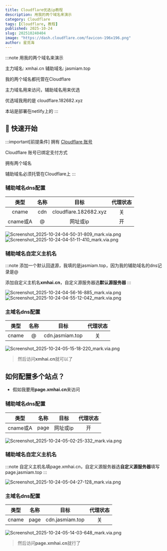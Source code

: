 ```yaml
---
title: Cloudflare优选ip教程
description: 用我的两个域名来演示
category: Cloudflare
tags: [Cloudflare, 教程]
published: 2025-10-24
slug: 202510240404
image: "https://dash.cloudflare.com/favicon-196x196.png"
author: 星觅海
---
```

:::note
用我的两个域名来演示

主力域名: xmhai.cn  辅助域名: jasmiam.top

我的两个域名都托管在Cloudflare

主力域名用来访问，辅助域名用来优选

优选域我用的是 cloudflare.182682.xyz

本站是部署在netlify上的
:::

## 🚀 快速开始

:::important[前提条件]
拥有 [Cloudflare 账号](https://dash.cloudflare.com/)

Cloudflare 账号已绑定支付方式

拥有两个域名

辅助域名必须托管在Cloudflare上
:::

### 辅助域名dns配置
| 类型 | 名称 | 目标 | 代理状态 |
| :--: | :--: | :--: | :--: |
| cname | cdn | cloudflare.182682.xyz | 关 |
| cname或A | @ | 网址或ip | 开 |

![Screenshot_2025-10-24-04-50-31-809_mark.via.png](https://img.jasmiam.top/v2/iaBzi9V.png)
![Screenshot_2025-10-24-04-51-11-410_mark.via.png](https://img.jasmiam.top/v2/EVNlWSs.png)

### 辅助域名自定义主机名
:::note
添加一个默认回退源，我填的是jasmiam.top，因为我的辅助域名的dns记录是@

添加自定义主机名**xmhai.cn**，自定义源服务器选**默认源服务器**
:::

![Screenshot_2025-10-24-04-56-16-885_mark.via.png](https://img.jasmiam.top/v2/l5MfHvx.png)
![Screenshot_2025-10-24-04-55-12-042_mark.via.png](https://img.jasmiam.top/v2/xgyeaYu.png)

### 主域名dns配置
| 类型 | 名称 | 目标 | 代理状态 |
| :--: | :--: | :--: | :--: |
| cname | @ | cdn.jasmiam.top | 关 |

![Screenshot_2025-10-24-05-15-18-220_mark.via.png](https://img.jasmiam.top/v2/e8cQr9R.png)

> 然后访问**xmhai.cn**就可以了

## 如何配置多个站点？
- 假如我要用**page.xmhai.cn**来访问

### 辅助域名dns配置

| 类型 | 名称 | 目标 | 代理状态 |
| :--: | :--: | :--: | :--: |
| cname或A | page | 网址或ip | 开 |

![Screenshot_2025-10-24-05-02-25-332_mark.via.png](https://img.jasmiam.top/v2/lbQQsz0.png)

### 辅助域名自定义主机名

:::note
自定义主机名填page.xmhai.cn，自定义源服务器选**自定义源服务器**填写page.jasmiam.top
:::

![Screenshot_2025-10-24-05-04-27-128_mark.via.png](https://img.jasmiam.top/v2/yJhkvUy.png)

### 主域名dns配置

| 类型 | 名称 | 目标 | 代理状态 |
| :--: | :--: | :--: | :--: |
| cname | page | cdn.jasmiam.top | 关 |

![Screenshot_2025-10-24-05-14-03-648_mark.via.png](https://img.jasmiam.top/v2/TuMnQiY.png)

> 然后访问**page.xmhai.cn**就行了